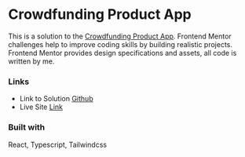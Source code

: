 # Crowdfunding Product App

This is a solution to the [Crowdfunding Product App](https://www.frontendmentor.io/challenges/crowdfunding-product-page-7uvcZe7ZR). Frontend Mentor challenges help to improve coding skills by building realistic projects. Frontend Mentor provides design specifications and assets, all code is written by me.

### Links

- Link to Solution [Github](https://github.com/kennyputman/crowdfunding-product-page)
- Live Site [Link](https://crowdfunding-product-app-kennyputman.netlify.app/)

### Built with

React, Typescript, Tailwindcss

